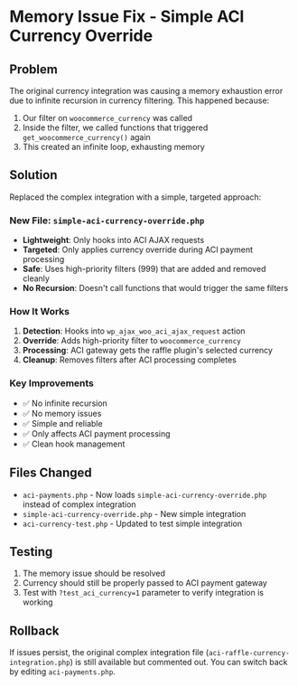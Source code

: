 # Memory Issue Fix - Simple ACI Currency Override

## Problem
The original currency integration was causing a memory exhaustion error due to infinite recursion in currency filtering. This happened because:

1. Our filter on `woocommerce_currency` was called
2. Inside the filter, we called functions that triggered `get_woocommerce_currency()` again
3. This created an infinite loop, exhausting memory

## Solution
Replaced the complex integration with a simple, targeted approach:

### New File: `simple-aci-currency-override.php`
- **Lightweight**: Only hooks into ACI AJAX requests
- **Targeted**: Only applies currency override during ACI payment processing
- **Safe**: Uses high-priority filters (999) that are added and removed cleanly
- **No Recursion**: Doesn't call functions that would trigger the same filters

### How It Works
1. **Detection**: Hooks into `wp_ajax_woo_aci_ajax_request` action
2. **Override**: Adds high-priority filter to `woocommerce_currency` 
3. **Processing**: ACI gateway gets the raffle plugin's selected currency
4. **Cleanup**: Removes filters after ACI processing completes

### Key Improvements
- ✅ No infinite recursion
- ✅ No memory issues
- ✅ Simple and reliable
- ✅ Only affects ACI payment processing
- ✅ Clean hook management

## Files Changed
- `aci-payments.php` - Now loads `simple-aci-currency-override.php` instead of complex integration
- `simple-aci-currency-override.php` - New simple integration
- `aci-currency-test.php` - Updated to test simple integration

## Testing
1. The memory issue should be resolved
2. Currency should still be properly passed to ACI payment gateway
3. Test with `?test_aci_currency=1` parameter to verify integration is working

## Rollback
If issues persist, the original complex integration file (`aci-raffle-currency-integration.php`) is still available but commented out. You can switch back by editing `aci-payments.php`.
